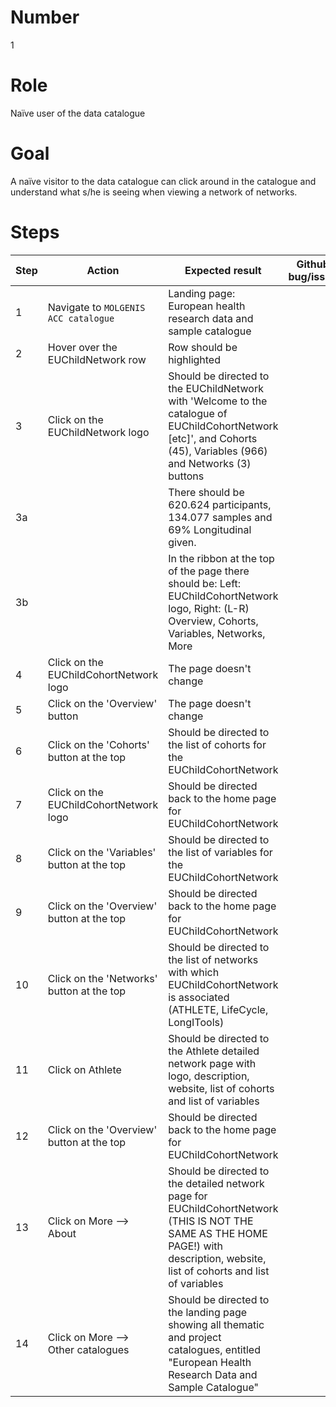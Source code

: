 # Number

1

# Role

Naïve user of the data catalogue

# Goal

A naïve visitor to the data catalogue can click around in the catalogue and understand what s/he is seeing when viewing a network of networks.

# Steps

| Step | Action | Expected result | Github bug/issue | Playwright test |
| -----| -------| ----------------| -----------------| ----------------|
| 1 | Navigate to `MOLGENIS ACC catalogue` | Landing page: European health research data and sample catalogue| | |
| 2 | Hover over the EUChildNetwork row | Row should be highlighted | | |
| 3 | Click on the EUChildNetwork logo | Should be directed to the EUChildNetwork with 'Welcome to the catalogue of EUChildCohortNetwork [etc]', and Cohorts (45), Variables (966) and Networks (3) buttons | | |
| 3a | | There should be 620.624 participants, 134.077 samples and 69% Longitudinal given.| | |
| 3b | | In the ribbon at the top of the page there should be: Left: EUChildCohortNetwork logo, Right: (L-R) Overview, Cohorts, Variables, Networks, More | | |
| 4 | Click on the EUChildCohortNetwork logo | The page doesn't change | | |
| 5| Click on the 'Overview' button| The page doesn't change | | |
| 6| Click on the 'Cohorts' button at the top | Should be directed to the list of cohorts for the EUChildCohortNetwork | | |
| 7 | Click on the EUChildCohortNetwork logo | Should be directed back to the home page for EUChildCohortNetwork | | |
| 8 | Click on the 'Variables' button at the top |  Should be directed to the list of variables for the EUChildCohortNetwork | | |
| 9| Click on the 'Overview' button at the top |Should be directed back to the home page for EUChildCohortNetwork | | |
| 10 | Click on the 'Networks' button at the top | Should be directed to the list of networks with which EUChildCohortNetwork is associated (ATHLETE, LifeCycle, LongITools) | | |
| 11 |  Click on Athlete | Should be directed to the Athlete detailed network page with logo, description, website, list of cohorts and list of variables | | |
| 12 | Click on the 'Overview' button at the top |Should be directed back to the home page for EUChildCohortNetwork
| 13 |Click on More --> About | Should be directed to the detailed network page for EUChildCohortNetwork (THIS IS NOT THE SAME AS THE HOME PAGE!) with description, website, list of cohorts and list of variables | | |
| 14 | Click on More --> Other catalogues | Should be directed to the landing page showing all thematic and project catalogues, entitled "European Health Research Data and Sample Catalogue" | | |
